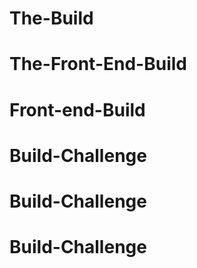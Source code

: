 # The-Build
# The-Front-End-Build
# Front-end-Build
# Build-Challenge
# Build-Challenge
# Build-Challenge
